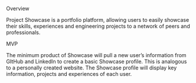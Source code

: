 Overview

Project Showcase is a portfolio platform, allowing users to easily showcase their skills, experiences and engineering projects to a network of peers and professionals. 

MVP

The minimum product of Showcase will pull a new user’s information from GItHub and LinkedIn to create a basic Showcase profile. This is analogous to a personally created website. The Showcase profile will display key information, projects and experiences of each user. 

